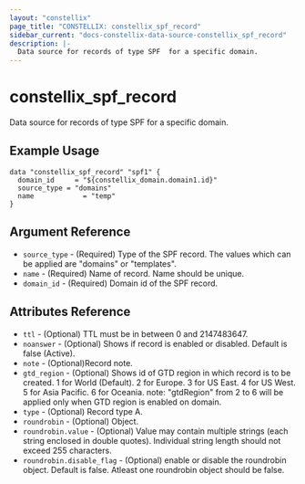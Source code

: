 ```yaml
---
layout: "constellix"
page_title: "CONSTELLIX: constellix_spf_record"
sidebar_current: "docs-constellix-data-source-constellix_spf_record"
description: |-
  Data source for records of type SPF  for a specific domain.
---
```


# constellix_spf_record
Data source for records of type SPF for a specific domain.

## Example Usage ##

```hcl
data "constellix_spf_record" "spf1" {
  domain_id		= "${constellix_domain.domain1.id}"
  source_type = "domains"
  name 			  = "temp"
}

```

## Argument Reference
* `source_type` - (Required) Type of the SPF record. The values which can be applied are "domains" or "templates".
* `name` - (Required) Name of record. Name should be unique.
* `domain_id` - (Required) Domain id of the SPF record.

## Attributes Reference ##
* `ttl` - (Optional) TTL must be in between 0 and 2147483647.
* `noanswer` - (Optional) Shows if record is enabled or disabled. Default is false (Active).
* `note` - (Optional)Record note.
* `gtd_region` - (Optional) Shows id of GTD region in which record is to be created. 1 for World (Default). 2 for Europe. 3 for US East. 4 for US West. 5 for Asia Pacific. 6 for Oceania. note: "gtdRegion" from 2 to 6 will be applied only when GTD region is enabled on domain.
* `type` - (Optional) Record type A.
* `roundrobin` - (Optional) Object.
* `roundrobin.value` - (Optional) Value may contain multiple strings (each string enclosed in double quotes). Individual string length should not exceed 255 characters.
* `roundrobin.disable_flag` - (Optional) enable or disable the roundrobin object. Default is false. Atleast one roundrobin object should be false.


